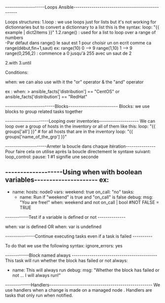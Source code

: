 --------------------Loops Ansible-------------------------------------------------


Loops structures:
1.loop : we use loops just for lists but it's not working for dictionnaries
   but to convert a dictionnary to a list this is the syntax: loop: "{{ example | dict2items }}"
   1.2.range() : used for a list to loop over a range of numbers   
       -Par défaut dans range() le saut est 1 pour choisir un on ecrit comme ca range(début,fin+1,saut)
      ex:  range(10)    0 --> 9
           range(1,10)  1 --> 9
           range(0,256,2) : commence a 0 jusqu'à 255 avec un saut de 2

      
2.with
3.until



Conditions: 

when: we can also use with it the "or" operator & the "and" operator
 
ex : when: >
       ansible_facts['distribution'] == "CentOS" or
       ansible_facts['distribution'] == "RedHat"
       

-------------------------Blocks-------------------------
Blocks: we use blocks to group related tasks together 


----------------------Looping over inventories--------------------
 We can loop over a group of hosts in the inventory or all of them 
 like this:     loop: "{{ groups['all'] }}"   # for all hosts that are in the inventory
                loop: "{{ groups['name_of_the_grp'] }}"    


---------------------Arreter la boucle dans chaque itération---------------
Pour faire cela on utilise après la boucle directement le syntaxe suivant:
     loop_control:
        pause: 1         #1 signifie une seconde

             
-------------------Using when with boolean variables---------------------
ex: 
---
- name:
  hosts: node0
  vars:
    weekend: true
    on_call: "no"
  tasks:
    - name: Run if "weekend" is true and "on_call" is false
      debug:
        msg: "You are free!"
      when: weekend and not on_call | bool         #NOT FALSE = TRUE


------------Test if a variable is defined or not --------------
 
when: var is defined 
OR
when: var is undefined



---------------Continue executing tasks even if a task is failed ----------

To do that we use the following syntax:
       ignore_errors: yes

------------Block named always -------------------------------------------
This task will run whether the block has failed or not
always:
 - name: This will always run
   debug:
     msg: "Whether the block has failed or not ... I will always run!"

-------------Handlers----------------------------------------------------
We use handlers when a change is made on a managed node .
Handlers are tasks that only run when notified. 
